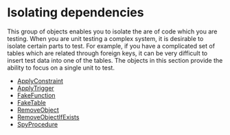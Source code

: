 # Isolating dependencies

This group of objects enables you to isolate the are of code which you are testing. When you are unit testing a complex system, it is desirable to isolate certain parts to test. For example, if you have a complicated set of tables which are related through foreign keys, it can be very difficult to insert test data into one of the tables. The objects in this section provide the ability to focus on a single unit to test.

- [ApplyConstraint](applyconstraint.md)
- [ApplyTrigger](applytrigger.md)
- [FakeFunction]()
- [FakeTable](faketable.md)
- [RemoveObject](removeobject.md)
- [RemoveObjectIfExists](removeobjectifexists.md)
- [SpyProcedure](spyprocedure.md)